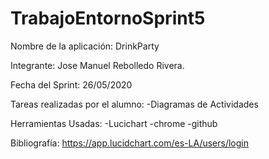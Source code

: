 # TrabajoEntornoSprint5


Nombre de la aplicación: DrinkParty

Integrante: Jose Manuel Rebolledo Rivera.

Fecha del Sprint: 26/05/2020

Tareas realizadas por el alumno:
-Diagramas de Actividades

Herramientas Usadas:
-Lucichart
-chrome
-github

Bibliografía: 
https://app.lucidchart.com/es-LA/users/login


 
